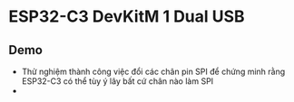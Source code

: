# ESP32-C3 DevKitM 1 Dual USB

## Demo
 - Thử nghiệm thành công việc đổi các chân pin SPI để chứng minh rằng ESP32-C3 có thể tùy ý lây bất cứ chân nào làm SPI
 - 

